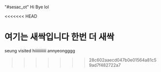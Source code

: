 "#sesac_ot" 
Hi
Bye
lol

<<<<<<< HEAD

여기는 새싹입니다
한번 더 새싹
=======
seung visited
hiiiiiiiiiii
annyeongggg
>>>>>>> 28c602aaecd047b0e01564a81c59ad7f482722a7
